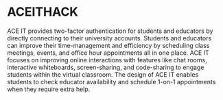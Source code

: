 # ACEITHACK
ACE IT provides two-factor authentication for students and educators by directly connecting to their university accounts. Students and educators can improve their time-management and efficiency by scheduling class meetings, events, and office hour appointments all in one place. ACE IT focuses on improving online interactions with features like chat rooms, interactive whiteboards, screen-sharing, and code-sharing to engage students within the virtual classroom. The design of ACE IT enables students to check educator availability and schedule 1-on-1 appointments when they require extra help.
